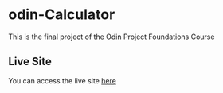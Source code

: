 # odin-Calculator

This is the final project of the Odin Project Foundations Course

## Live Site

You can access the live site [here](https://yanyukiai.github.io/odin-Calculator/)
